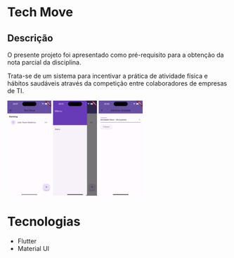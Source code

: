 # Tech Move

## Descrição

O presente projeto foi apresentado como pré-requisito para a obtenção da nota parcial da disciplina.

Trata-se de um sistema para incentivar a prática de atividade física e hábitos saudáveis através da competição entre colaboradores de empresas de TI.

<img src="docs/Simulator Screenshot - iPhone 15 Pro - 2024-04-09 at 22.01.44.png" width=100>
<img src="docs/Simulator Screenshot - iPhone 15 Pro - 2024-04-09 at 22.01.48.png" width=100>
<img src="docs/Simulator Screenshot - iPhone 15 Pro - 2024-04-09 at 22.02.04.png" width=100>

# Tecnologias
- Flutter
- Material UI